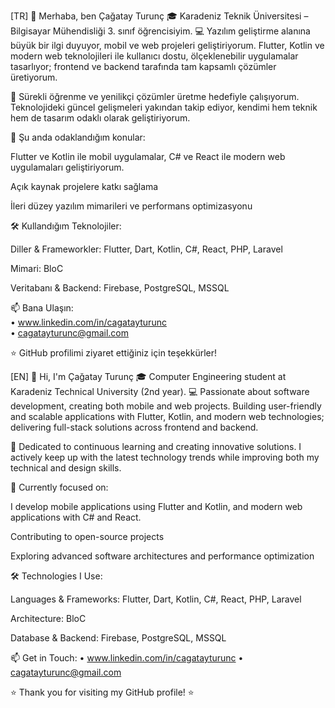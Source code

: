 [TR]
👋 Merhaba, ben Çağatay Turunç
🎓 Karadeniz Teknik Üniversitesi – Bilgisayar Mühendisliği 3. sınıf öğrencisiyim.
💻 Yazılım geliştirme alanına büyük bir ilgi duyuyor, mobil ve web projeleri geliştiriyorum.
Flutter, Kotlin ve modern web teknolojileri ile kullanıcı dostu, ölçeklenebilir uygulamalar tasarlıyor;
frontend ve backend tarafında tam kapsamlı çözümler üretiyorum.

🚀 Sürekli öğrenme ve yenilikçi çözümler üretme hedefiyle çalışıyorum. Teknolojideki güncel gelişmeleri yakından takip ediyor, kendimi hem teknik hem de tasarım odaklı olarak geliştiriyorum.

🌱 Şu anda odaklandığım konular:

Flutter ve Kotlin ile mobil uygulamalar, C# ve React ile modern web uygulamaları geliştiriyorum.

Açık kaynak projelere katkı sağlama

İleri düzey yazılım mimarileri ve performans optimizasyonu

🛠 Kullandığım Teknolojiler:

Diller & Frameworkler: Flutter, Dart, Kotlin, C#, React, PHP, Laravel

Mimari: BloC

Veritabanı & Backend: Firebase, PostgreSQL, MSSQL

📫 Bana Ulaşın:                                                              
• www.linkedin.com/in/cagatayturunc                                                              
• cagatayturunc@gmail.com

⭐ GitHub profilimi ziyaret ettiğiniz için teşekkürler!

[EN]
👋 Hi, I'm Çağatay Turunç
🎓 Computer Engineering student at Karadeniz Technical University (2nd year).
💻 Passionate about software development, creating both mobile and web projects.
Building user-friendly and scalable applications with Flutter, Kotlin, and modern web technologies;
delivering full-stack solutions across frontend and backend.

🚀 Dedicated to continuous learning and creating innovative solutions. I actively keep up with the latest technology trends while improving both my technical and design skills.

🌱 Currently focused on:

I develop mobile applications using Flutter and Kotlin, and modern web applications with C# and React.

Contributing to open-source projects

Exploring advanced software architectures and performance optimization

🛠 Technologies I Use:

Languages & Frameworks: Flutter, Dart, Kotlin, C#, React, PHP, Laravel

Architecture: BloC

Database & Backend: Firebase, PostgreSQL, MSSQL

📫 Get in Touch:
• www.linkedin.com/in/cagatayturunc
• cagatayturunc@gmail.com

⭐ Thank you for visiting my GitHub profile! ⭐

